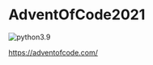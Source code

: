 # AdventOfCode2021
![python3.9](https://img.shields.io/badge/python-3.9-blue.svg)

https://adventofcode.com/
